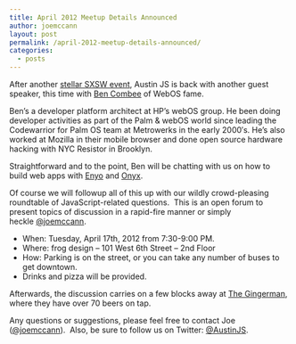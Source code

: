 ```yaml
---
title: April 2012 Meetup Details Announced
author: joemccann
layout: post
permalink: /april-2012-meetup-details-announced/
categories:
  - posts
---
```

After another [stellar SXSW event][1], Austin JS is back with another guest speaker, this time with [Ben Combee][2] of WebOS fame.

Ben&#8217;s a developer platform architect at HP&#8217;s webOS group. He been doing developer activities as part of the Palm & webOS world since leading the Codewarrior for Palm OS team at Metrowerks in the early 2000&#8242;s. He&#8217;s also worked at Mozilla in their mobile browser and done open source hardware hacking with NYC Resistor in Brooklyn.

Straightforward and to the point, Ben will be chatting with us on how to build web apps with [Enyo][3] and [Onyx][4].

Of course we will followup all of this up with our wildly crowd-pleasing roundtable of JavaScript-related questions.  This is an open forum to present topics of discussion in a rapid-fire manner or simply heckle [@joemccann][5].

  * When: Tuesday, April 17th, 2012 from 7:30-9:00 PM.
  * Where: frog design – 101 West 6th Street – 2nd Floor
  * How: Parking is on the street, or you can take any number of buses to get downtown.
  * Drinks and pizza will be provided.

Afterwards, the discussion carries on a few blocks away at [The Gingerman][6], where they have over 70 beers on tap.

Any questions or suggestions, please feel free to contact Joe ([@joemccann][7]).  Also, be sure to follow us on Twitter: [@AustinJS][8].

 [1]: http://austinjavascript.com/2012-austinjs-sxsw-party-wrapup/
 [2]: http://twitter.com/unwiredben
 [3]: http://enyojs.com
 [4]: http://enyojs.com/tutorial/onyx.html
 [5]: http://twitter.com/joemccann
 [6]: http://gingermanpub.com/
 [7]: http://twitter.com/joemccann "Joe McCann on Twitter"
 [8]: http://twitter.com/austinjs "AustinJS on Twitter"